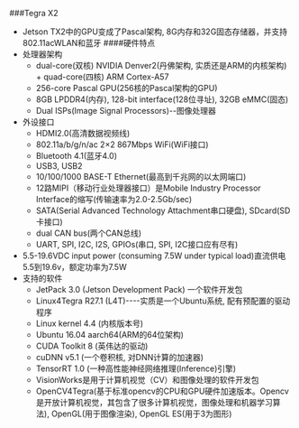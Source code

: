 ###Tegra X2
* Jetson TX2中的GPU变成了Pascal架构, 8G内存和32G固态存储器，并支持802.11acWLAN和蓝牙 
####硬件特点
* 处理器架构
    * dual-core(双核) NVIDIA Denver2(丹佛架构, 实质还是ARM的内核架构) + quad-core(四核) ARM Cortex-A57
    * 256-core Pascal GPU(256核的Pascal架构的GPU)
    * 8GB LPDDR4(内存), 128-bit interface(128位寻址), 32GB eMMC(固态)
    * Dual ISPs(Image Signal Processors)--图像处理器
* 外设接口
    - HDMI2.0(高清数据视频线)
    - 802.11a/b/g/n/ac 2×2 867Mbps WiFi(WiFi接口)
    - Bluetooth 4.1(蓝牙4.0)
    - USB3, USB2
    - 10/100/1000 BASE-T Ethernet(最高到千兆网的以太网端口)
    - 12路MIPI（移动行业处理器接口）是Mobile Industry Processor Interface的缩写(传输速率为2.0-2.5Gb/sec)
    - SATA(Serial Advanced Technology Attachment串口硬盘), SDcard(SD卡接口)
    - dual CAN bus(两个CAN总线)
    - UART, SPI, I2C, I2S, GPIOs(串口, SPI, I2C接口应有尽有)  
* 5.5-19.6VDC input power (consuming 7.5W under typical load)直流供电5.5到19.6v，额定功率为7.5W
* 支持的软件
    * JetPack 3.0 (Jetson Development Pack) 一个软件开发包
    * Linux4Tegra R27.1 (L4T)----实质是一个Ubuntu系统, 配有预配置的驱动程序
    * Linux kernel 4.4 (内核版本号)
    * Ubuntu 16.04 aarch64(ARM的64位架构)
    * CUDA Toolkit 8 (英伟达的驱动)
    * cuDNN v5.1 (一个卷积核, 对DNN计算的加速器)
    * TensorRT 1.0 (一种高性能神经网络推理(Inference)引擎)
    * VisionWorks是用于计算机视觉（CV）和图像处理的软件开发包
    * OpenCV4Tegra(基于标准opencv的CPU和GPU硬件加速版本。Opencv是开放计算机视觉，其包含了很多计算机视觉，图像处理和机器学习算法), OpenGL(用于图像渲染), OpenGL ES(用于3为图形) 